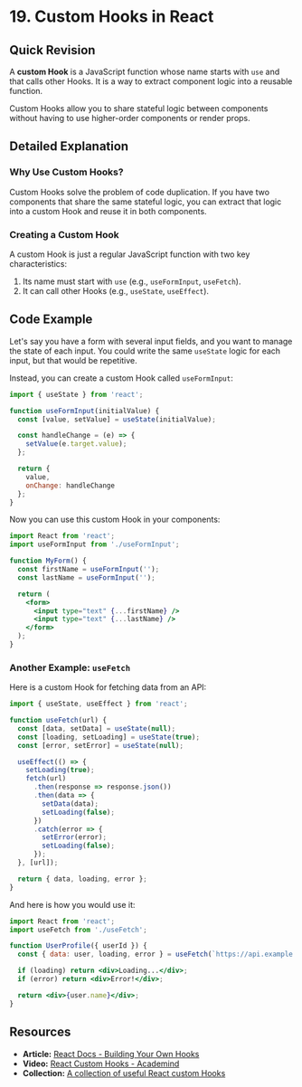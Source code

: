 
# 19. Custom Hooks in React

## Quick Revision

A **custom Hook** is a JavaScript function whose name starts with `use` and that calls other Hooks. It is a way to extract component logic into a reusable function.

Custom Hooks allow you to share stateful logic between components without having to use higher-order components or render props.

## Detailed Explanation

### Why Use Custom Hooks?

Custom Hooks solve the problem of code duplication. If you have two components that share the same stateful logic, you can extract that logic into a custom Hook and reuse it in both components.

### Creating a Custom Hook

A custom Hook is just a regular JavaScript function with two key characteristics:

1.  Its name must start with `use` (e.g., `useFormInput`, `useFetch`).
2.  It can call other Hooks (e.g., `useState`, `useEffect`).

## Code Example

Let's say you have a form with several input fields, and you want to manage the state of each input. You could write the same `useState` logic for each input, but that would be repetitive.

Instead, you can create a custom Hook called `useFormInput`:

```jsx
import { useState } from 'react';

function useFormInput(initialValue) {
  const [value, setValue] = useState(initialValue);

  const handleChange = (e) => {
    setValue(e.target.value);
  };

  return {
    value,
    onChange: handleChange
  };
}
```

Now you can use this custom Hook in your components:

```jsx
import React from 'react';
import useFormInput from './useFormInput';

function MyForm() {
  const firstName = useFormInput('');
  const lastName = useFormInput('');

  return (
    <form>
      <input type="text" {...firstName} />
      <input type="text" {...lastName} />
    </form>
  );
}
```

### Another Example: `useFetch`

Here is a custom Hook for fetching data from an API:

```jsx
import { useState, useEffect } from 'react';

function useFetch(url) {
  const [data, setData] = useState(null);
  const [loading, setLoading] = useState(true);
  const [error, setError] = useState(null);

  useEffect(() => {
    setLoading(true);
    fetch(url)
      .then(response => response.json())
      .then(data => {
        setData(data);
        setLoading(false);
      })
      .catch(error => {
        setError(error);
        setLoading(false);
      });
  }, [url]);

  return { data, loading, error };
}
```

And here is how you would use it:

```jsx
import React from 'react';
import useFetch from './useFetch';

function UserProfile({ userId }) {
  const { data: user, loading, error } = useFetch(`https://api.example.com/users/${userId}`);

  if (loading) return <div>Loading...</div>;
  if (error) return <div>Error!</div>;

  return <div>{user.name}</div>;
}
```

## Resources

*   **Article:** [React Docs - Building Your Own Hooks](https://reactjs.org/docs/hooks-custom.html)
*   **Video:** [React Custom Hooks - Academind](https://www.youtube.com/watch?v=J-g9ZJha8FE)
*   **Collection:** [A collection of useful React custom Hooks](https://github.com/streamich/react-use)
